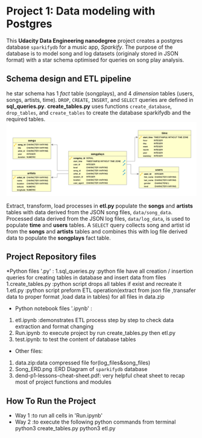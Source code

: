 # Project 1: Data modeling with Postgres

This **Udacity Data Engineering nanodegree** project creates a postgres database `sparkifydb` for a music app, *Sparkify*.
The purpose of the database is to model song and log datasets (originaly stored in JSON format) with a star schema optimised for queries on song play analysis.

## Schema design and ETL pipeline
he star schema has 1 *fact* table (songplays), and 4 *dimension* tables (users, songs, artists, time).
`DROP`, `CREATE`, `INSERT`, and `SELECT` queries are defined in **sql_queries.py**. **create_tables.py** 
uses functions `create_database`, `drop_tables`, and `create_tables` to create the database sparkifydb and the required tables.
![Schema ERD](Song_ERD.png)

Extract, transform, load processes in **etl.py** populate the **songs** and **artists** tables with data derived from the JSON song files,
`data/song_data`. Processed data derived from the JSON log files, `data/log_data`, is used to populate **time** and **users** tables.
A `SELECT` query collects song and artist id from the **songs** and **artists** tables and 
combines this with log file derived data to populate the **songplays** fact table.

## Project Repository files
*Python files  '.py' :
 1.sql_queries.py :python file have all creation / insertion queries for creating tables in database and insert data from files
 1.create_tables.py :python script drops all tables if exist and recreate it
 1.etl.py :python script preform ETL operation(extract from json file ,transafer data to proper format ,load data in tables) 
 for all files in data.zip
 
 * Python notebook files '.ipynb' :
 1. etl.ipynb :demonstrates ETL process step by step to check data extraction and format changing
 1. Run.ipynb :to execute project by run create_tables.py then etl.py  
 1. test.ipynb: to test the content of database tables 
          
* Other files:
 1. data.zip:data compressed file for(log_files&song_files)
 1. Song_ERD.png :ERD Diagram of  `sparkifydb` database 
 1. dend-p1-lessons-cheat-sheet.pdf: very helpful cheat sheet to recap most of project functions and modules
 
 ## How To Run the Project
  * Way 1 :to run all cells in 'Run.ipynb'
  * Way 2 :to execute the following python commands from terminal
          python3 create_tables.py
          python3 etl.py
